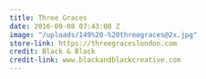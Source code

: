 ```yaml
---
title: Three Graces
date: 2016-09-08 07:43:00 Z
image: "/uploads/149%20-%20threegraces@2x.jpg"
store-link: https://threegraceslondon.com
credit: Black & Black
credit-link: www.blackandblackcreative.com
---
```


